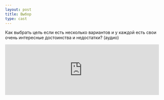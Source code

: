 ```yaml
---
layout: post
title: Выбор
type: cast
---
```


Как выбрать цель если есть несколько вариантов и у каждой есть свои очень интересные достоинства и недостатки? (аудио)

<iframe width="100%" height="166" scrolling="no" frameborder="no" src="https://w.soundcloud.com/player/?url=https%3A//api.soundcloud.com/tracks/214836394&amp;color=ff5500&amp;auto_play=false&amp;hide_related=false&amp;show_comments=true&amp;show_user=true&amp;show_reposts=false"></iframe>